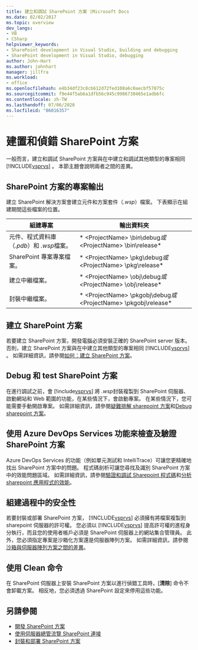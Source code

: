 ```yaml
---
title: 建立和調試 SharePoint 方案 |Microsoft Docs
ms.date: 02/02/2017
ms.topic: overview
dev_langs:
- VB
- CSharp
helpviewer_keywords:
- SharePoint development in Visual Studio, building and debugging
- SharePoint development in Visual Studio, debugging
author: John-Hart
ms.author: johnhart
manager: jillfra
ms.workload:
- office
ms.openlocfilehash: e4b34df23c8cb612d72fed108a6c0aecbf57875c
ms.sourcegitcommit: f9e44f5ab6a1dfb56c945c9986730465e1adb6fc
ms.contentlocale: zh-TW
ms.lasthandoff: 07/06/2020
ms.locfileid: "86016357"
---
```

# <a name="build-and-debug-sharepoint-solutions"></a>建置和偵錯 SharePoint 方案
  一般而言，建立和調試 SharePoint 方案與在中建立和調試其他類型的專案相同 [!INCLUDE[vsprvs](../sharepoint/includes/vsprvs-md.md)] 。 本節主題會說明兩者之間的差異。

## <a name="project-output-for-sharepoint-solutions"></a>SharePoint 方案的專案輸出
 建立 SharePoint 解決方案會建立元件和方案套件（*.wsp*）檔案。 下表顯示在組建期間這些檔案的位置。

|組建專案|輸出資料夾|
|----------------|-------------------|
|元件、程式資料庫（*.pdb*）和 *.wsp*檔案。|* \<ProjectName> \bin\debug*或* \<ProjectName> \bin\release*|
|SharePoint 專案專案檔案。|* \<ProjectName> \pkg\debug*或* \<ProjectName> \pkg\release*|
|建立中繼檔案。|* \<ProjectName> \obj\debug*或* \<ProjectName> \obj\release*|
|封裝中繼檔案。|* \<ProjectName> \pkgobj\debug*或* \<ProjectName> \pkgobj\release*|

## <a name="build-sharepoint-solutions"></a>建立 SharePoint 方案
 若要建立 SharePoint 方案，開發電腦必須安裝正確的 SharePoint server 版本。 否則，建立 SharePoint 方案與在中建立其他類型的專案相同 [!INCLUDE[vsprvs](../sharepoint/includes/vsprvs-md.md)] 。 如需詳細資訊，請參閱[如何：建立 SharePoint 方案](../sharepoint/how-to-build-sharepoint-solutions.md)。

## <a name="debug-and-test-sharepoint-solutions"></a>Debug 和 test SharePoint 方案
 在進行調試之前，會 [!include[vsprvs](../sharepoint/includes/vsprvs-md.md)] 將 *.wsp*封裝複製到 SharePoint 伺服器、啟動網站和 Web 範圍的功能，在某些情況下，會啟動專案。 在某些情況下，您可能需要手動開啟專案。 如需詳細資訊，請參閱[疑難排解 sharepoint 方案](../sharepoint/troubleshooting-sharepoint-solutions.md)和[Debug sharepoint 方案](../sharepoint/debugging-sharepoint-solutions.md)。

## <a name="debug-and-verify-sharepoint-solutions-by-using-azure-devops-services-features"></a>使用 Azure DevOps Services 功能來檢查及驗證 SharePoint 方案
 Azure DevOps Services 的功能（例如單元測試和 IntelliTrace）可讓您更精確地找出 SharePoint 方案中的問題。 程式碼剖析可讓您尋找及識別 SharePoint 方案中的效能問題區域。 如需詳細資訊，請參閱[驗證和調試 Sharepoint 程式碼](../sharepoint/verifying-and-debugging-sharepoint-code.md)和[分析 sharepoint 應用程式的效能](../sharepoint/profiling-the-performance-of-sharepoint-applications.md)。

## <a name="security-during-the-build-process"></a>組建過程中的安全性
 若要封裝或部署 SharePoint 方案， [!INCLUDE[vsprvs](../sharepoint/includes/vsprvs-md.md)] 必須擁有將檔案複製到 sharepoint 伺服器的許可權。 您必須以 [!INCLUDE[vsprvs](../sharepoint/includes/vsprvs-md.md)] 提高許可權的進程身分執行，而且您的使用者帳戶必須是 SharePoint 伺服器上的網站集合管理員。 此外，您必須指定專案是沙箱化方案還是伺服器陣列方案。 如需詳細資訊，請參閱[沙箱與伺服器陣列方案之間的差異](../sharepoint/differences-between-sandboxed-and-farm-solutions.md)。

## <a name="using-the-clean-command"></a>使用 Clean 命令
 在 SharePoint 伺服器上安裝 SharePoint 方案以進行偵錯工具時，[**清除**] 命令不會卸載方案。 相反地，您必須透過 SharePoint 設定來停用這些功能。

## <a name="see-also"></a>另請參閱
- [開發 SharePoint 方案](../sharepoint/developing-sharepoint-solutions.md)
- [使用伺服器總管流覽 SharePoint 連接](../sharepoint/browsing-sharepoint-connections-using-server-explorer.md)
- [封裝和部署 SharePoint 方案](../sharepoint/packaging-and-deploying-sharepoint-solutions.md)
